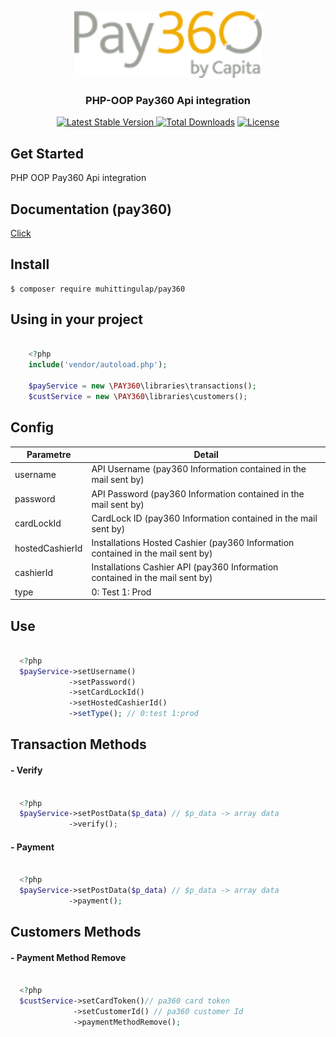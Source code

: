 <p align="center">
<img src="https://raw.githubusercontent.com/muhittingulap/pay360/main/images/pay360-logo.png" width="300">
</p>

<h3 align="center">PHP-OOP Pay360 Api integration</h3>

<p align="center">
  <a href="https://packagist.org/packages/muhittingulap/pay360"><img src="https://poser.pugx.org/muhittingulap/pay360/v/stable.svg" alt="Latest Stable Version">
  <a href="https://packagist.org/packages/muhittingulap/pay360"><img src="https://poser.pugx.org/muhittingulap/pay360/d/total.svg" alt="Total Downloads"></a>
  <a href="https://packagist.org/packages/muhittingulap/pay360"><img src="https://poser.pugx.org/muhittingulap/pay360/license.svg" alt="License"></a>
</p>

## Get Started
PHP OOP Pay360 Api integration

## Documentation (pay360)
[Click](https://docs.pay360.com/)

## Install

    $ composer require muhittingulap/pay360
 
## Using in your project
```php

    <?php     
    include('vendor/autoload.php');

    $payService = new \PAY360\libraries\transactions();
    $custService = new \PAY360\libraries\customers();

```  
## Config

| Parametre        | Detail |
| ---------------- | -------- |
| username         | API Username (pay360 Information contained in the mail sent by) |
| password         | API Password (pay360 Information contained in the mail sent by) |
| cardLockId       | CardLock ID (pay360 Information contained in the mail sent by) |
| hostedCashierId  | Installations Hosted Cashier (pay360 Information contained in the mail sent by) |
| cashierId        | Installations Cashier API (pay360 Information contained in the mail sent by) |
| type             | 0: Test 1: Prod |

## Use

```php

  <?php 
  $payService->setUsername()
             ->setPassword()
             ->setCardLockId()
             ->setHostedCashierId()
             ->setType(); // 0:test 1:prod

```  
## Transaction Methods

#### - Verify

```php

  <?php 
  $payService->setPostData($p_data) // $p_data -> array data
             ->verify();

```  
#### - Payment

```php

  <?php 
  $payService->setPostData($p_data) // $p_data -> array data
             ->payment();

```  
## Customers Methods

#### - Payment Method Remove

```php

  <?php 
  $custService->setCardToken()// pa360 card token
              ->setCustomerId() // pa360 customer Id
              ->paymentMethodRemove();

```  